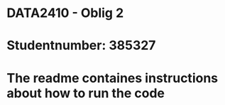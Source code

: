 # DATA2410 - Oblig 2
# Studentnumber: 385327
# The readme containes instructions about how to run the code


